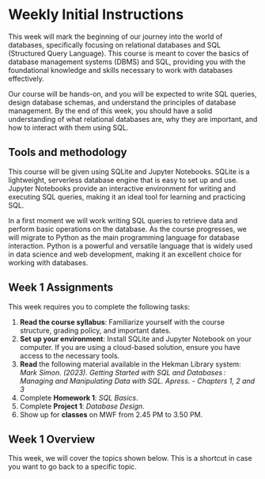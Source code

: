 # Weekly Initial Instructions

This week will mark the beginning of our journey into the world of databases, specifically focusing on relational databases and SQL (Structured Query Language). This course is meant to cover the basics of database management systems (DBMS) and SQL, providing you with the foundational knowledge and skills necessary to work with databases effectively.

Our course will be hands-on, and you will be expected to write SQL queries, design database schemas, and understand the principles of database management. By the end of this week, you should have a solid understanding of what relational databases are, why they are important, and how to interact with them using SQL.

## Tools and methodology

This course will be given using SQLite and Jupyter Notebooks. SQLite is a lightweight, serverless database engine that is easy to set up and use. Jupyter Notebooks provide an interactive environment for writing and executing SQL queries, making it an ideal tool for learning and practicing SQL.

In a first moment we will work writing SQL queries to retrieve data and perform basic operations on the database. As the course progresses, we will migrate to Python as the main programming language for database interaction. Python is a powerful and versatile language that is widely used in data science and web development, making it an excellent choice for working with databases.

## Week 1 Assignments

This week requires you to complete the following tasks:

1. **Read the course syllabus**: Familiarize yourself with the course structure, grading policy, and important dates.
2. **Set up your environment**: Install SQLite and Jupyter Notebook on your computer. If you are using a cloud-based solution, ensure you have access to the necessary tools.
3. **Read** the following material available in the Hekman Library system: *Mark Simon. (2023). Getting Started with SQL and Databases : Managing and Manipulating Data with SQL. Apress. - Chapters 1, 2 and 3*
4. Complete **Homework 1**: *SQL Basics*.
5. Complete **Project 1**: *Database Design*.
6. Show up for **classes** on MWF from 2.45 PM to 3.50 PM.

## Week 1 Overview

This week, we will cover the topics shown below. This is a shortcut in case you want to go back to a specific topic.

```{tablecontents}
```